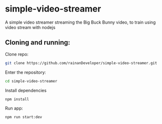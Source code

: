 # simple-video-streamer
A simple video streamer streaming the Big Buck Bunny video, to train using video stream with nodejs

## Cloning and running:

Clone repo:
```sh
git clone https://github.com/rainanDeveloper/simple-video-streamer.git
```

Enter the repository:
```sh
cd simple-video-streamer
```

Install dependencies
```sh
npm install
```

Run app:
```sh
npm run start:dev
```
